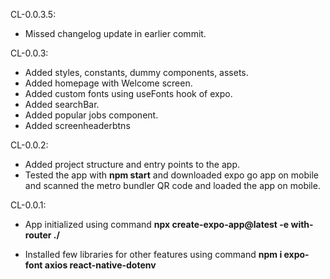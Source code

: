 CL-0.0.3.5: 
- Missed changelog update in earlier commit.

CL-0.0.3: 
- Added styles, constants, dummy components, assets.
- Added homepage with Welcome screen.
- Added custom fonts using useFonts hook of expo.
- Added searchBar.
- Added popular jobs component.
- Added screenheaderbtns

CL-0.0.2: 
- Added project structure and entry points to the app.
- Tested the app with **npm start** and downloaded expo go app on mobile and scanned the metro bundler QR code and loaded the app on mobile.

CL-0.0.1: 
- App initialized using command **npx create-expo-app@latest -e with-router ./** 
<!-- ./ is used to create project in current directory without any project name. -->
- Installed few libraries for other features using command **npm i expo-font axios react-native-dotenv**
